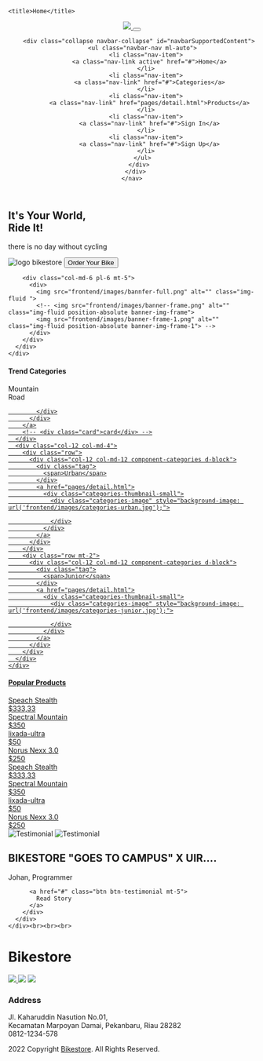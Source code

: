 <html lang="en">
<head>
    <meta charset="UTF-8">
    <meta http-equiv="X-UA-Compatible" content="IE=edge">
    <meta name="viewport" content="width=device-width, initial-scale=1.0">
    <link rel="stylesheet" href="frontend/libraries/bootstrap/css/bootstrap.css">
    <link href="https://fonts.googleapis.com/css2?family=Montserrat:wght@100;300;400;500;600;700;800&family=Poppins:wght@400;500;600;800&display=swap" rel="stylesheet">
    <link rel="stylesheet" href="frontend/styles/main.css">
    
    <title>Home</title>
</head>
<body>
  <header>
    <nav class="navbar navbar-expand-lg navbar-light fixed-top bg-light">
      <div class="container">
        <a class="navbar-brand" href="#">
          <img src="frontend/images/bikestore.png" style="width: ;">
        </a>
        <button class="navbar-toggler" type="button" data-toggle="collapse" data-target="#navbarSupportedContent" aria-controls="navbarSupportedContent" aria-expanded="false" aria-label="Toggle navigation">
          <span class="navbar-toggler-icon"></span>
        </button>

        <div class="collapse navbar-collapse" id="navbarSupportedContent">
          <ul class="navbar-nav ml-auto">
            <li class="nav-item">
              <a class="nav-link active" href="#">Home</a>
            </li>
            <li class="nav-item">
              <a class="nav-link" href="#">Categories</a>
            </li>
            <li class="nav-item">
              <a class="nav-link" href="pages/detail.html">Products</a>
            </li>
            <li class="nav-item">
              <a class="nav-link" href="#">Sign In</a>
            </li>
            <li class="nav-item">
              <a class="nav-link" href="#">Sign Up</a>
            </li>
          </ul>
        </div>
      </div>
    </nav>
  </header>

  <!-- Hero Banner -->
  <section class="pt-5 hero-banner">
    <div class="container">
      <div class="row align-items-center">
        <div class="col-md-6 pr-5">
          <h1 class="mb-3">
            It's Your World, <br> Ride It!
          </h1>
          <p class="mb-5 w-100">
            there is no day without cycling
          </p>
          <img src="frontend/images/bicycle-logo.svg" alt="logo bikestore" class="banner-logo">
          <button class="btn btn-cta p-2">Order Your Bike</button>
        </div>
  
        <div class="col-md-6 pl-6 mt-5">
          <div>
            <img src="frontend/images/bannfer-full.png" alt="" class="img-fluid ">
            <!-- <img src="frontend/images/banner-frame.png" alt="" class="img-fluid position-absolute banner-img-frame">
            <img src="frontend/images/banner-frame-1.png" alt="" class="img-fluid position-absolute banner-img-frame-1"> -->
          </div>
        </div>
      </div>
    </div>
  </section>

  <!-- Trend Categories -->
  <section class="container categories">
    <h4 class="mb-5">Trend Categories</h4>
    <div class="row">
      <div class="col-6 col-md-5 component-categories d-block">
        <div class="tag">
          <span>Mountain</span>
        </div>
        <a href="pages/detail.html">
          <div class="categories-thumbnail">
            <div class="categories-image" style="background-image: url('frontend/images/categories-mountain.jpg');">
            </div>
          </div>
        </a>
      </div>
      <div class="col-6 col-md-3 component-categories d-block">
        <div class="tag">
          <span>Road</span>
        </div>
        <a href="pages/detail.html">
          <div class="categories-thumbnail">
            <div class="categories-image" style="background-image: url('frontend/images/categories-road.jpg');">

            </div>
          </div>
        </a>
        <!-- <div class="card">card</div> -->
      </div>
      <div class="col-12 col-md-4">
        <div class="row">
          <div class="col-12 col-md-12 component-categories d-block">
            <div class="tag">
              <span>Urban</span>
            </div>
            <a href="pages/detail.html">
              <div class="categories-thumbnail-small">
                <div class="categories-image" style="background-image: url('frontend/images/categories-urban.jpg');">
    
                </div>
              </div>
            </a>
          </div>
        </div>
        <div class="row mt-2">
          <div class="col-12 col-md-12 component-categories d-block">
            <div class="tag">
              <span>Junior</span>
            </div>
            <a href="pages/detail.html">
              <div class="categories-thumbnail-small">
                <div class="categories-image" style="background-image: url('frontend/images/categories-junior.jpg');">
    
                </div>
              </div>
            </a>
          </div>
        </div>
      </div>
    </div>
  </section>

  <!-- Popular Products -->
  <section class="popular-products">
    <div class="container">
      <div class="row">
        <div class="col-12">
          <h4 class="mb-5 mt-5">Popular Products</h4>
        </div>
      </div>
      <div class="row">
        <div class="col-6 col-md-4 col-lg-3">
          <a href="pages/detail.html" class="component-products d-block"> 
            <div class="products-image mb-4">
              <img src="frontend/images/speach-stealth.png" alt="" class="w-100">
            </div>
            <div class="products-text mb-2">
              Speach Stealth
            </div>
            <div class="products-price">
              $333,33
            </div>
          </a>
        </div>
        <div class="col-6 col-md-4 col-lg-3">
          <a href="pages/detail.html" class="component-products d-block"> 
            <div class="products-image mb-4">
              <img src="frontend/images/spectral-mountain.png" alt="" class="w-100">
            </div>
            <div class="products-text mb-2">
              Spectral Mountain
            </div>
            <div class="products-price">
              $350
            </div>
          </a>
        </div>
        <div class="col-6 col-md-4 col-lg-3">
          <a href="pages/detail.html" class="component-products d-block"> 
            <div class="products-image mb-4">
              <img src="frontend/images/spectral-mountain.png" alt="" class="w-100">
            </div>
            <div class="products-text mb-2">
              lixada-ultra
            </div>
            <div class="products-price">
              $50
            </div>
          </a>
        </div>
        <div class="col-6 col-md-4 col-lg-3">
          <a href="pages/detail.html" class="component-products d-block"> 
            <div class="products-image mb-4">
              <img src="frontend/images/noriss.png" alt="" class="w-100">
            </div>
            <div class="products-text mb-2">
              Norus Nexx 3.0
            </div>
            <div class="products-price">
              $250
            </div>
          </a>
        </div>
        <div class="col-6 col-md-4 col-lg-3">
          <a href="pages/detail.html" class="component-products d-block"> 
            <div class="products-image mb-4">
              <img src="frontend/images/speach-stealth.png" alt="" class="w-100">
            </div>
            <div class="products-text mb-2">
              Speach Stealth
            </div>
            <div class="products-price">
              $333,33
            </div>
          </a>
        </div>
        <div class="col-6 col-md-4 col-lg-3">
          <a href="pages/detail.html" class="component-products d-block"> 
            <div class="products-image mb-4">
              <img src="frontend/images/spectral-mountain.png" alt="" class="w-100">
            </div>
            <div class="products-text mb-2">
              Spectral Mountain
            </div>
            <div class="products-price">
              $350
            </div>
          </a>
        </div>
        <div class="col-6 col-md-4 col-lg-3">
          <a href="pages/detail.html" class="component-products d-block"> 
            <div class="products-image mb-4">
              <img src="frontend/images/spectral-mountain.png" alt="" class="w-100">
            </div>
            <div class="products-text mb-2">
              lixada-ultra
            </div>
            <div class="products-price">
              $50
            </div>
          </a>
        </div>
        <div class="col-6 col-md-4 col-lg-3">
          <a href="pages/detail.html" class="component-products d-block"> 
            <div class="products-image mb-4">
              <img src="frontend/images/noriss.png" alt="" class="w-100">
            </div>
            <div class="products-text mb-2">
              Norus Nexx 3.0
            </div>
            <div class="products-price">
              $250
            </div>
          </a>
        </div>
      </div>
    </div>
  </section>

  <!-- Testimonial -->
  <section class="testimonial">
    <div class="container">
      <div class="row align-items-center">
        <div class="col-auto">
          <div class="testimonial-hero">
            <img src="frontend/images/testimonial-hero.png" alt="Testimonial" class="position-absolute testimonial-hero-image">
            <img src="frontend/images/testimonial-frame.png" alt="Testimonial" class="testimonial-frame">
          </div>
        </div>
        <div class="colfa-rotate-180 col-md-4 ml-5">
          <div class="stars align-items-center">
            <img src="frontend/images/stars.png" alt="">
          </div>
          <h2 class="testimonial-text">BIKESTORE "GOES TO CAMPUS" X UIR....</h2>
          <p class="testimonial-name
          ">Johan, Programmer</p>
          
          <a href="#" class="btn btn-testimonial mt-5">
            Read Story
          </a>
        </div>
      </div>
    </div><br><br><br>
  </section>

  <!-- Footer -->
  <div class="footer">
    <div class="container">
      <div class="row">
        <div class="col-6">
          <h1 class="mt-5 text-uppercase">Bikestore</h1>
          <div class="d-flex flex-row">
            <a href="https://mail.google.com/mail/u/0/#inbox">
              <img src="frontend/images/icon-ig.png">
            </a>
            <img src="frontend/images/icon-fb.png"  class="ml-2">
            <img src="frontend/images/icon-youtube.png"  class="ml-3">
          </div>
        </div>
        <div class="col-6">
          <div class="footer-tag mt-5">
            <h3>Address</h3>
            <p>Jl. Kaharuddin Nasution No.01, <br>
              Kecamatan Marpoyan Damai, Pekanbaru, Riau 28282 <br>0812-1234-578
            </p>
          </div>
        </div>
      </div>
    </div>
  </div>

  <footer>
    <div class="container">
      <div class="row">
        <div class="col-12 text-center">
          <p class="pt-3">
            2022 Copyright <a href="#">Bikestore</a>. All Rights Reserved.
          </p>
        </div>
      </div>
    </div>
  </footer> 


  <script src="frontend/libraries/jquery-3.6.0.min.js"></script>
  <script src="frontend/libraries/bootstrap/js/bootstrap.js"></script>
</body>
</html>